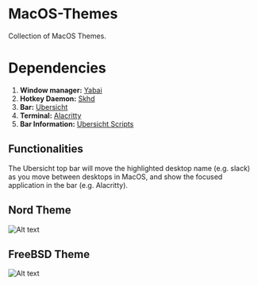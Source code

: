 # MacOS-Themes
Collection of MacOS Themes.

# Dependencies

1. **Window manager:** [Yabai](https://github.com/koekeishiya/yabai)
2. **Hotkey Daemon:** [Skhd](https://github.com/koekeishiya/skhd)
3. **Bar:** [Ubersicht](https://tracesof.net/uebersicht/)
4. **Terminal:** [Alacritty](https://github.com/alacritty/alacritty)
5. **Bar Information:** [Ubersicht Scripts](https://github.com/tomas-ramos21/Ubersicht-Scripts)

## Functionalities

The Ubersicht top bar will move the highlighted desktop name (e.g. slack) as you move between desktops in MacOS, and show the focused application in the bar (e.g. Alacritty).

## Nord Theme
![Alt text](Images/Nord_Theme.png?raw=true "Title")

## FreeBSD Theme
![Alt text](Images/FreeBSD_Theme.png?raw=true "Title")
